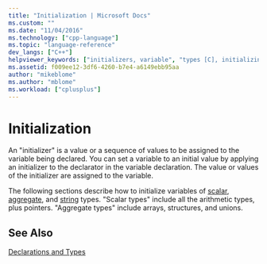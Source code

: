 ```yaml
---
title: "Initialization | Microsoft Docs"
ms.custom: ""
ms.date: "11/04/2016"
ms.technology: ["cpp-language"]
ms.topic: "language-reference"
dev_langs: ["C++"]
helpviewer_keywords: ["initializers, variable", "types [C], initializing", "initializing variables", "initializers"]
ms.assetid: f009ee12-3df6-4260-b7e4-a6149ebb95aa
author: "mikeblome"
ms.author: "mblome"
ms.workload: ["cplusplus"]
---
```

# Initialization
An "initializer" is a value or a sequence of values to be assigned to the variable being declared. You can set a variable to an initial value by applying an initializer to the declarator in the variable declaration. The value or values of the initializer are assigned to the variable.  
  
 The following sections describe how to initialize variables of [scalar](../c-language/initializing-scalar-types.md), [aggregate](../c-language/initializing-aggregate-types.md), and [string](../c-language/initializing-strings.md) types. "Scalar types" include all the arithmetic types, plus pointers. "Aggregate types" include arrays, structures, and unions.  
  
## See Also  
 [Declarations and Types](../c-language/declarations-and-types.md)
